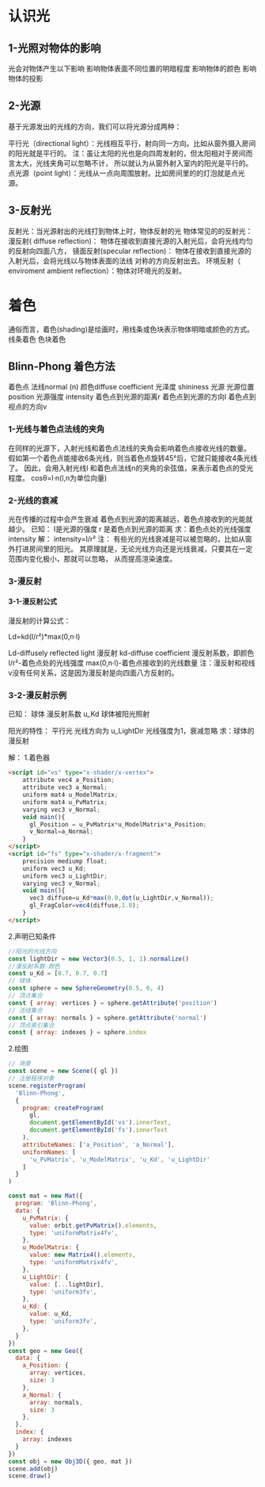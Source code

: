 # 认识光
## 1-光照对物体的影响
光会对物体产生以下影响
影响物体表面不同位置的明暗程度
影响物体的颜色
影响物体的投影

## 2-光源
基于光源发出的光线的方向，我们可以将光源分成两种：

平行光（directional light）：光线相互平行，射向同一方向。比如从窗外摄入房间的阳光就是平行的。
注：虽让太阳的光也是向四周发射的，但太阳相对于房间而言太大，光线夹角可以忽略不计，
所以就认为从窗外射入室内的阳光是平行的。
点光源（point light）：光线从一点向周围放射。比如房间里的的灯泡就是点光源。

## 3-反射光
反射光：当光源射出的光线打到物体上时，物体反射的光
物体常见的的反射光：
漫反射( diffuse reflection)： 物体在接收到直接光源的入射光后，会将光线均匀的反射向四面八方，
镜面反射(specular reflection)： 物体在接收到直接光源的入射光后，会将光线以与物体表面的法线
对称的方向反射出去。
环境反射（ enviroment ambient reflection）：物体对环境光的反射。

# 着色
通俗而言，着色(shading)是绘画时，用线条或色块表示物体明暗或颜色的方式。
线条着色
色块着色

## Blinn-Phong 着色方法
着色点
法线normal (n)
颜色diffuse coefficient
光泽度 shininess
光源
光源位置 position
光源强度 intensity
着色点到光源的距离r
着色点到光源的方向l
着色点到视点的方向v

### 1-光线与着色点法线的夹角
在同样的光源下，入射光线和着色点法线的夹角会影响着色点接收光线的数量。
假如第一个着色点能接收6条光线，则当着色点旋转45°后，它就只能接收4条光线了。
因此，会用入射光线l 和着色点法线n的夹角的余弦值，来表示着色点的受光程度。
cosθ=l·n(l,n为单位向量)

### 2-光线的衰减
光在传播的过程中会产生衰减
着色点到光源的距离越远，着色点接收到的光能就越少。
已知：
I是光源的强度
r 是着色点到光源的距离
求：着色点处的光线强度intensity
解：
intensity=I/r²
注：
有些光的光线衰减是可以被忽略的，比如从窗外打进房间里的阳光。
其原理就是，无论光线方向还是光线衰减，只要其在一定范围内变化极小，那就可以忽略，
从而提高渲染速度。

### 3-漫反射
#### 3-1-漫反射公式
漫反射的计算公式：

Ld=kd(I/r²)*max(0,n·l)

Ld-diffusely reflected light 漫反射
kd-diffuse coefficient 漫反射系数，即颜色
I/r²-着色点处的光线强度
max(0,n·l)-着色点接收到的光线数量
注：漫反射和视线v没有任何关系，这是因为漫反射是向四面八方反射的。

### 3-2-漫反射示例
已知：
球体
漫反射系数 u_Kd
球体被阳光照射

阳光的特性：
平行光
光线方向为 u_LightDir
光线强度为1，衰减忽略
求：球体的漫反射

解：
1.着色器
```html
<script id="vs" type="x-shader/x-vertex">
    attribute vec4 a_Position;
    attribute vec3 a_Normal;
    uniform mat4 u_ModelMatrix;
    uniform mat4 u_PvMatrix;
    varying vec3 v_Normal;
    void main(){
      gl_Position = u_PvMatrix*u_ModelMatrix*a_Position;
      v_Normal=a_Normal;
    }
</script>
<script id="fs" type="x-shader/x-fragment">
    precision mediump float;
    uniform vec3 u_Kd;
    uniform vec3 u_LightDir;
    varying vec3 v_Normal;
    void main(){
      vec3 diffuse=u_Kd*max(0.0,dot(u_LightDir,v_Normal));
      gl_FragColor=vec4(diffuse,1.0);
    }
</script>
```

2.声明已知条件
```js
//阳光的光线方向
const lightDir = new Vector3(0.5, 1, 1).normalize()
//漫反射系数-颜色
const u_Kd = [0.7, 0.7, 0.7]
// 球体
const sphere = new SphereGeometry(0.5, 6, 4)
// 顶点集合
const { array: vertices } = sphere.getAttribute('position')
// 法线集合
const { array: normals } = sphere.getAttribute('normal')
// 顶点索引集合
const { array: indexes } = sphere.index
```
2.绘图
```js
// 场景
const scene = new Scene({ gl })
// 注册程序对象
scene.registerProgram(
  'Blinn-Phong',
  {
    program: createProgram(
      gl,
      document.getElementById('vs').innerText,
      document.getElementById('fs').innerText
    ),
    attributeNames: ['a_Position', 'a_Normal'],
    uniformNames: [
      'u_PvMatrix', 'u_ModelMatrix', 'u_Kd', 'u_LightDir'
    ]
  }
)

const mat = new Mat({
  program: 'Blinn-Phong',
  data: {
    u_PvMatrix: {
      value: orbit.getPvMatrix().elements,
      type: 'uniformMatrix4fv',
    },
    u_ModelMatrix: {
      value: new Matrix4().elements,
      type: 'uniformMatrix4fv',
    },
    u_LightDir: {
      value: [...lightDir],
      type: 'uniform3fv',
    },
    u_Kd: {
      value: u_Kd,
      type: 'uniform3fv',
    },
  }
})
const geo = new Geo({
  data: {
    a_Position: {
      array: vertices,
      size: 3
    },
    a_Normal: {
      array: normals,
      size: 3
    },
  },
  index: {
    array: indexes
  }
})
const obj = new Obj3D({ geo, mat })
scene.add(obj)
scene.draw()

```

